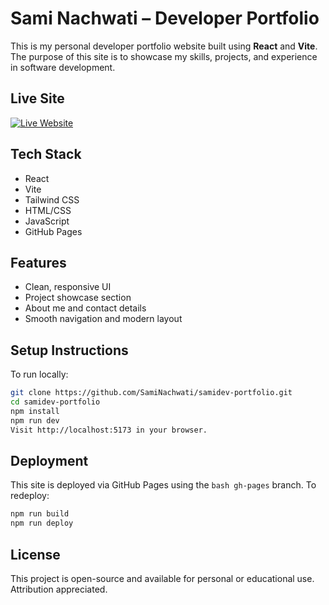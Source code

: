 # Sami Nachwati – Developer Portfolio

This is my personal developer portfolio website built using **React** and **Vite**. The purpose of this site is to showcase my skills, projects, and experience in software development.

## Live Site

[![Live Website](https://img.shields.io/badge/Live%20Site-Visit-blue)](https://saminachwati.github.io/samidev-portfolio/)

## Tech Stack

- React
- Vite
- Tailwind CSS
- HTML/CSS
- JavaScript
- GitHub Pages

## Features

- Clean, responsive UI
- Project showcase section
- About me and contact details
- Smooth navigation and modern layout

## Setup Instructions

To run locally:

```bash
git clone https://github.com/SamiNachwati/samidev-portfolio.git
cd samidev-portfolio
npm install
npm run dev
Visit http://localhost:5173 in your browser.
```

## Deployment
This site is deployed via GitHub Pages using the ```bash gh-pages``` branch.
To redeploy:
```bash
npm run build
npm run deploy
```

## License
This project is open-source and available for personal or educational use. Attribution appreciated.

